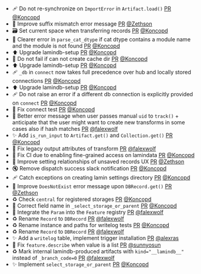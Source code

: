 - 🩹 Do not re-synchronize on `ImportError` in `Artifact.load()` [PR](https://github.com/laminlabs/lamindb/pull/2787) [@Koncopd](https://github.com/Koncopd)
- 🚸 Improve suffix mismatch error message [PR](https://github.com/laminlabs/lamindb/pull/2780) [@Zethson](https://github.com/Zethson)
- 🗃️ Set current space when transferring records [PR](https://github.com/laminlabs/lamindb/pull/2778) [@Koncopd](https://github.com/Koncopd)
- 🚸 Clearer error in `parse_cat_dtype` if cat dtype contains a module name and the module is not found [PR](https://github.com/laminlabs/lamindb/pull/2784) [@Koncopd](https://github.com/Koncopd)
- ⬆️ Upgrade lamindb-setup [PR](https://github.com/laminlabs/lamindb/pull/2785) [@Koncopd](https://github.com/Koncopd)
- 🥅 Do not fail if can not create cache dir [PR](https://github.com/laminlabs/lamindb-setup/pull/1039) [@Koncopd](https://github.com/Koncopd)
- ⬆️ Upgrade lamindb-setup [PR](https://github.com/laminlabs/lamindb/pull/2781) [@Koncopd](https://github.com/Koncopd)
- 🩹 `_db` in `connect` now takes full precedence over hub and locally stored connections [PR](https://github.com/laminlabs/lamindb-setup/pull/1038) [@Koncopd](https://github.com/Koncopd)
- ⬆️ Upgrade lamindb-setup [PR](https://github.com/laminlabs/lamindb/pull/2779) [@Koncopd](https://github.com/Koncopd)
- 🩹 Do not raise an error if a different db connection is explicitly provided on `connect` [PR](https://github.com/laminlabs/lamindb-setup/pull/1037) [@Koncopd](https://github.com/Koncopd)
- 💚 Fix connect test [PR](https://github.com/laminlabs/lamindb-setup/pull/1036) [@Koncopd](https://github.com/Koncopd)
- 🚸 Better error message when user passes manual `uid` to `track()` + anticipate that the user might want to create new transforms in some cases also if hash matches [PR](https://github.com/laminlabs/lamindb/pull/2774) [@falexwolf](https://github.com/falexwolf)
- ✨ Add `is_run_input` to `Artifact.get()` and `Collection.get()` [PR](https://github.com/laminlabs/lamindb/pull/2771) [@Koncopd](https://github.com/Koncopd)
- 🐛 Fix legacy output attributes of transform [PR](https://github.com/laminlabs/lamindb/pull/2773) [@falexwolf](https://github.com/falexwolf)
- 💚 Fix CI due to enabling fine-grained access on lamindata [PR](https://github.com/laminlabs/lamindb-setup/pull/1034) [@Koncopd](https://github.com/Koncopd)
- 🚸 Improve setting relationships of unsaved records UX [PR](https://github.com/laminlabs/lamindb/pull/2756) [@Zethson](https://github.com/Zethson)
- 🔇 Remove dispatch success slack notification [PR](https://github.com/laminlabs/lamindb-setup/pull/1033) [@Koncopd](https://github.com/Koncopd)
- 🩹 Catch exceptions on creating lamin settings directory [PR](https://github.com/laminlabs/lamindb-setup/pull/1032) [@Koncopd](https://github.com/Koncopd)
- 🚸 Improve `DoesNotExist` error message upon `DBRecord.get()` [PR](https://github.com/laminlabs/lamindb/pull/2755) [@Zethson](https://github.com/Zethson)
- ♻️ Check `central` for registered storages [PR](https://github.com/laminlabs/lamindb/pull/2753) [@Koncopd](https://github.com/Koncopd)
- 🐛 Correct field name in `_select_storage_or_parent` [PR](https://github.com/laminlabs/lamindb-setup/pull/1031) [@Koncopd](https://github.com/Koncopd)
- 🚸 Integrate the `Param` into the `Feature` registry [PR](https://github.com/laminlabs/lamindb/pull/2763) [@falexwolf](https://github.com/falexwolf)
- ♻️ Rename `Record` to `DBRecord` [PR](https://github.com/laminlabs/lamindb/pull/2760) [@falexwolf](https://github.com/falexwolf)
- ♻️ Rename instance and paths for writelog tests [PR](https://github.com/laminlabs/lamindb/pull/2761) [@Koncopd](https://github.com/Koncopd)
- ♻️ Rename `Record` to `DBRecord` [PR](https://github.com/laminlabs/lamindb-setup/pull/1030) [@falexwolf](https://github.com/falexwolf)
- ✨ Add a `writelog` table, implement trigger installation [PR](https://github.com/laminlabs/lamindb/pull/2642) [@alexras](https://github.com/alexras)
- 🎨 Fix `feature.describe` when value is a list [PR](https://github.com/laminlabs/lamindb/pull/2754) [@sunnyosun](https://github.com/sunnyosun)
- ♻️ Mark internal lamindb-produced artifacts with `kind="__lamindb__"` instead of `_branch_code=0` [PR](https://github.com/laminlabs/lamindb/pull/2750) [@falexwolf](https://github.com/falexwolf)
- ✨ Implement `select_storage_or_parent` [PR](https://github.com/laminlabs/lamindb-setup/pull/1027) [@Koncopd](https://github.com/Koncopd)
